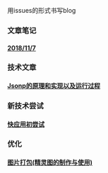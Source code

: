 用issues的形式书写blog

### 文章笔记
#### [2018/11/7](https://github.com/cjfff/issue-blog/issues/4)

### 技术文章

#### [Jsonp的原理和实现以及运行过程](https://github.com/cjfff/issue-blog/issues/1)

### 新技术尝试
#### [快应用初尝试](https://github.com/cjfff/issue-blog/issues/2)


### 优化
#### [图片打包(精灵图的制作与使用)](https://github.com/cjfff/issue-blog/issues/3)
